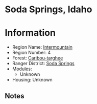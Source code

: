 
Soda Springs, Idaho
===================
  
# Information  
* Region Name: [Intermountain]()  
* Region Number: 4  
* Forest: [Caribou-targhee](http://www.fs.usda.gov/ctnf)  
* Ranger District: [Soda Springs]()  
* Modules:  
  - Unknown  
* Housing: Unknown  
  
## Notes

